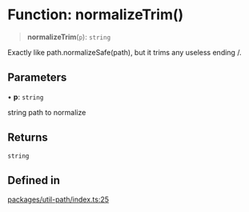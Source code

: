 # Function: normalizeTrim()

> **normalizeTrim**(`p`): `string`

Exactly like path.normalizeSafe(path), but it trims any useless ending /.

## Parameters

• **p**: `string`

string path to normalize

## Returns

`string`

## Defined in

[packages/util-path/index.ts:25](https://github.com/andreisergiu98/baeta/blob/277f62f15bfdecc05d507a84e60b62e5bc08a747/packages/util-path/index.ts#L25)
